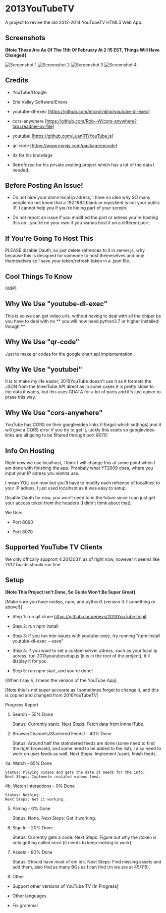 
# 2013YouTubeTV

A project to revive the old 2012-2014 YouTubeTV HTML5 Web App.

## Screenshots

**[Note These Are As Of The 11th Of February At 2:15 EST, Things Will Have Changed]**

![Screenshot 1](screenshots/s1.png)
![Screenshot 2](screenshots/s2.png)
![Screenshot 3](screenshots/s3.png)
![Screenshot 4](screenshots/s4.png)

## Credits

- YouTube/Google

- Erie Valley Software/Erievs

- youtube-dl-exec [https://github.com/microlinkhq/youtube-dl-exec] 

- cors-anywhere [https://github.com/Rob--W/cors-anywhere?tab=readme-ov-file]

- youtubei [https://github.com/LuanRT/YouTube.js]

- qr-code [https://www.npmjs.com/package/qrcode]

- dx for his knowlage 

- Retrofoxxo for his private exsiting project which has a lot of the data I needed.

## Before Posting An Issue!

- Do not hide your damn local ip adress, I have no idea why SO many people
do not know that a 192.168.1.blank or equivlient is not your public IP. I
cannot help you if you're hiding part of your screen.

- Do not report an issue if you modified the port or adress you're hosting this on
, you're on your own if you wanna host it on a different port.

## If You're Going To Host This

PLEASE disable Oauth, so just delete refrences to it in server.js, why 
because this is designed for someone to host themeselves and only themeselves
so I save your token/refresh token in a .json file.

## Cool Things To Know

[WIP]

## Why We Use "youtube-dl-exec"

This is so we can get video urls, without having to deal with all the chiper bs you have
to deal with no  ** you will now need python3.7 or higher installed! though **

## Why We Use "qr-code"

Just to make qr codes for the google chart api implementation.

## Why We Use "youtubei"

It is to make my life easier, 2016YouTube doesn't use it as it formats the JSON from the InnerTube API direct
as in some cases it is pretty close to the data it wants, but this uses GDATA for a lot of parts and it's just 
eaiser to prase this way. 

## Why We Use "cors-anywhere"

YouTube has CORS on their googlevideo links (I forgot which settings) and it will 
give a CORS error if you try to get it, luckly this exsits so googlevideo links
are all going to be filtered through port 8070!

## Info On Hosting

Right now we use localhost, I think I will change this at some point when I am done 
with finishing the app. Probbaly what YT2009 does, where you input your IP adress you
wanna use. 

I mean YOU can now but you'll have to modify each refrence of localhost to your IP adress,
I just used localhsot as it was easy to setup.

Disable Oauth for now, you won't need to in the future since i can just get your access 
token from the headers (I didn't think about that).

We Use:

- Port 8090

- Port 8070 

## Supported YouTube TV Clients

We only offically supprort 4.20130311 as of right now, however it seems like 2012 builds
should run fine

## Setup

**[Note This Project Isn't Done, So Guide Won't Be Super Great]**

[Make sure you have nodejs, npm, and python3 (version 3.7.something or above!)]

- Step 1: run git clone https://github.com/erievs/2013YouTubeTV.git

- Step 2: run npm install

- Step 3: if you run into issues with youtube-exec, try running "npm install youtube-dl-exec --save"

- Step 4: if you want to set a custom server adress, such as your local ip adress, run 2013youtubesetup.js (it is in the root of the project), it'll display it for you.

- Step 5: run npm start, and you're done!

[When I say V, I mean the version of the YouTube App]

[Note this is not super accurate as I sometimes forget to 
change it, and this is copied and changed from 2016YouTubeTV]

Progress Report

1. Search - 55% Done

    Status: Currently static.
    Next Steps: Fetch data from InnnerTube.

3. Browse/Channels/Stantered Feeds/ - 40% Done

    Status: Around half the statndered feeds are done (some need to find the right 
    browseId, and some need to be added to the list), I also need to work on user feeds as well.
    Next Steps: Implement /user/, finish feeds.

4a. Watch - 65% Done

    Status: Playing videos and gets the data it needs for the info..
    Next Steps: Implemete realated videos feed.

4b. Watch Interactions - 0% Done

    Status: Nothing.
    Next Steps: Get it working.

5. Pairing - 0% Done

    Status: None.
    Next Steps: Get it working.

6. Sign In - 20% Done

    Status: Currently gets a code.
    Next Steps: Figure out why the /token is only getting called once (it needs to keep looking to work).

7. Assets - 80% Done

    Status: Should have most of em idk.
    Next Steps: Find missing assets and add them, also find as many BGs as I can find (rn we are at 45/115).

8. Other


- Support other versions of YouTube TV [In Progress]

- Other languages

- Fix grammar


